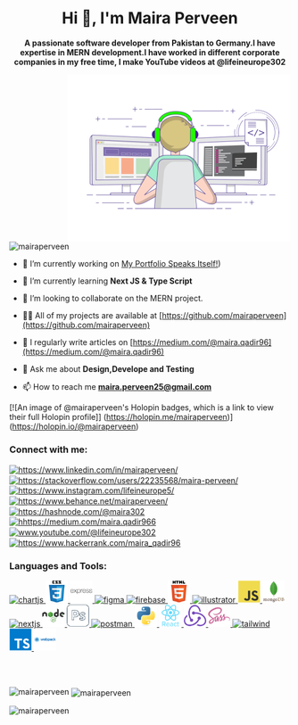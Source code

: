 <h1 align="center">Hi 👋, I'm Maira Perveen</h1>
<p align="center"><b>A passionate software developer from Pakistan to Germany.I have expertise in MERN development.I have worked in different corporate companies in my free time, I make YouTube videos at @lifeineurope302</b></p>
<img align="right" alt="Coding" width="400" src="https://raw.githubusercontent.com/devSouvik/devSouvik/master/gif3.gif">

<p align="left"> <img src="https://komarev.com/ghpvc/?username=mairaperveen&label=Profile%20views&color=0e75b6&style=flat" alt="mairaperveen" /> </p>

- 🔭 I’m currently working on [My Portfolio Speaks Itself!](https://maira-portfolio-website.vercel.app/
))

- 🌱 I’m currently learning **Next JS & Type Script**

- 👯 I’m looking to collaborate on the MERN project.

- 👨‍💻 All of my projects are available at [https://github.com/mairaperveen](https://github.com/mairaperveen)

- 📝 I regularly write articles on [https://medium.com/@maira.qadir96](https://medium.com/@maira.qadir96)

- 💬 Ask me about **Design,Develope and Testing**

- 📫 How to reach me **maira.perveen25@gmail.com**

[![An image of @mairaperveen's Holopin badges, which is a link to view their full Holopin profile]] (https://holopin.me/mairaperveen)](https://holopin.io/@mairaperveen)

<h3 align="left">Connect with me:</h3>
<p align="">
  
<a href="https://linkedin.com/in/https://www.linkedin.com/in/mairaperveen/" target="blank"><img align="center" src="https://raw.githubusercontent.com/rahuldkjain/github-profile-readme-generator/master/src/images/icons/Social/linked-in-alt.svg" alt="https://www.linkedin.com/in/mairaperveen/" height="30" width="40" /></a>
<a href="https://stackoverflow.com/users/https://stackoverflow.com/users/22235568/maira-perveen/" target="blank"><img align="center" src="https://raw.githubusercontent.com/rahuldkjain/github-profile-readme-generator/master/src/images/icons/Social/stack-overflow.svg" alt="https://stackoverflow.com/users/22235568/maira-perveen/" height="30" width="40" /></a>
<a href="https://instagram.com/https://www.instagram.com/lifeineurope5/" target="blank"><img align="center" src="https://raw.githubusercontent.com/rahuldkjain/github-profile-readme-generator/master/src/images/icons/Social/instagram.svg" alt="https://www.instagram.com/lifeineurope5/" height="30" width="40" /></a>
<a href="https://www.behance.net/https://www.behance.net/mairaperveen/" target="blank"><img align="center" src="https://raw.githubusercontent.com/rahuldkjain/github-profile-readme-generator/master/src/images/icons/Social/behance.svg" alt="https://www.behance.net/mairaperveen/" height="30" width="40" /></a>
<a href="https://hashnode.com/https://hashnode.com/@maira302" target="blank"><img align="center" src="https://raw.githubusercontent.com/rahuldkjain/github-profile-readme-generator/master/src/images/icons/Social/hashnode.svg" alt="https://hashnode.com/@maira302" height="30" width="40" /></a>
<a href="https://medium.com/hhttps://medium.com/maira.qadir966" target="blank"><img align="center" src="https://raw.githubusercontent.com/rahuldkjain/github-profile-readme-generator/master/src/images/icons/Social/medium.svg" alt="hhttps://medium.com/maira.qadir966" height="30" width="40" /></a>
<a href="https://www.youtube.com/c/www.youtube.com/@lifeineurope302" target="blank"><img align="center" src="https://raw.githubusercontent.com/rahuldkjain/github-profile-readme-generator/master/src/images/icons/Social/youtube.svg" alt="www.youtube.com/@lifeineurope302" height="30" width="40" /></a>
<a href="https://www.hackerrank.com/https://www.hackerrank.com/maira_qadir96" target="blank"><img align="center" src="https://raw.githubusercontent.com/rahuldkjain/github-profile-readme-generator/master/src/images/icons/Social/hackerrank.svg" alt="https://www.hackerrank.com/maira_qadir96" height="30" width="40" /></a>
</p>

 
<h3 align="left">Languages and Tools:</h3>
<p align="left"> <a href="https://www.chartjs.org" target="_blank" rel="noreferrer"> <img src="https://www.chartjs.org/media/logo-title.svg" alt="chartjs" width="40" height="40"/> </a> <a href="https://www.w3schools.com/css/" target="_blank" rel="noreferrer"> <img src="https://raw.githubusercontent.com/devicons/devicon/master/icons/css3/css3-original-wordmark.svg" alt="css3" width="40" height="40"/> </a> <a href="https://expressjs.com" target="_blank" rel="noreferrer"> <img src="https://raw.githubusercontent.com/devicons/devicon/master/icons/express/express-original-wordmark.svg" alt="express" width="40" height="40"/> </a> <a href="https://www.figma.com/" target="_blank" rel="noreferrer"> <img src="https://www.vectorlogo.zone/logos/figma/figma-icon.svg" alt="figma" width="40" height="40"/> </a> <a href="https://firebase.google.com/" target="_blank" rel="noreferrer"> <img src="https://www.vectorlogo.zone/logos/firebase/firebase-icon.svg" alt="firebase" width="40" height="40"/> </a> <a href="https://www.w3.org/html/" target="_blank" rel="noreferrer"> <img src="https://raw.githubusercontent.com/devicons/devicon/master/icons/html5/html5-original-wordmark.svg" alt="html5" width="40" height="40"/> </a> <a href="https://www.adobe.com/in/products/illustrator.html" target="_blank" rel="noreferrer"> <img src="https://www.vectorlogo.zone/logos/adobe_illustrator/adobe_illustrator-icon.svg" alt="illustrator" width="40" height="40"/> </a> <a href="https://developer.mozilla.org/en-US/docs/Web/JavaScript" target="_blank" rel="noreferrer"> <img src="https://raw.githubusercontent.com/devicons/devicon/master/icons/javascript/javascript-original.svg" alt="javascript" width="40" height="40"/> </a> <a href="https://www.mongodb.com/" target="_blank" rel="noreferrer"> <img src="https://raw.githubusercontent.com/devicons/devicon/master/icons/mongodb/mongodb-original-wordmark.svg" alt="mongodb" width="40" height="40"/> </a> <a href="https://nextjs.org/" target="_blank" rel="noreferrer"> <img src="https://cdn.worldvectorlogo.com/logos/nextjs-2.svg" alt="nextjs" width="40" height="40"/> </a> <a href="https://nodejs.org" target="_blank" rel="noreferrer"> <img src="https://raw.githubusercontent.com/devicons/devicon/master/icons/nodejs/nodejs-original-wordmark.svg" alt="nodejs" width="40" height="40"/> </a> <a href="https://www.photoshop.com/en" target="_blank" rel="noreferrer"> <img src="https://raw.githubusercontent.com/devicons/devicon/master/icons/photoshop/photoshop-line.svg" alt="photoshop" width="40" height="40"/> </a> <a href="https://postman.com" target="_blank" rel="noreferrer"> <img src="https://www.vectorlogo.zone/logos/getpostman/getpostman-icon.svg" alt="postman" width="40" height="40"/> </a> <a href="https://www.python.org" target="_blank" rel="noreferrer"> <img src="https://raw.githubusercontent.com/devicons/devicon/master/icons/python/python-original.svg" alt="python" width="40" height="40"/> </a> <a href="https://reactjs.org/" target="_blank" rel="noreferrer"> <img src="https://raw.githubusercontent.com/devicons/devicon/master/icons/react/react-original-wordmark.svg" alt="react" width="40" height="40"/> </a> <a href="https://redux.js.org" target="_blank" rel="noreferrer"> <img src="https://raw.githubusercontent.com/devicons/devicon/master/icons/redux/redux-original.svg" alt="redux" width="40" height="40"/> </a> <a href="https://sass-lang.com" target="_blank" rel="noreferrer"> <img src="https://raw.githubusercontent.com/devicons/devicon/master/icons/sass/sass-original.svg" alt="sass" width="40" height="40"/> </a> <a href="https://tailwindcss.com/" target="_blank" rel="noreferrer"> <img src="https://www.vectorlogo.zone/logos/tailwindcss/tailwindcss-icon.svg" alt="tailwind" width="40" height="40"/> </a> <a href="https://www.typescriptlang.org/" target="_blank" rel="noreferrer"> <img src="https://raw.githubusercontent.com/devicons/devicon/master/icons/typescript/typescript-original.svg" alt="typescript" width="40" height="40"/> </a> <a href="https://webpack.js.org" target="_blank" rel="noreferrer"> <img src="https://raw.githubusercontent.com/devicons/devicon/d00d0969292a6569d45b06d3f350f463a0107b0d/icons/webpack/webpack-original-wordmark.svg" alt="webpack" width="40" height="40"/> </a>
</p>

<br />
<br />

<p><img align="left" src="https://github-readme-stats.vercel.app/api/top-langs?username=mairaperveen&show_icons=true&locale=en&layout=compact" alt="mairaperveen" /></p>

<p>&nbsp;<img align="center" src="https://github-readme-stats.vercel.app/api?username=mairaperveen&show_icons=true&locale=en" alt="mairaperveen" /></p>

<p><img align="center" src="https://github-readme-streak-stats.herokuapp.com/?user=mairaperveen&" alt="mairaperveen" /></p>











